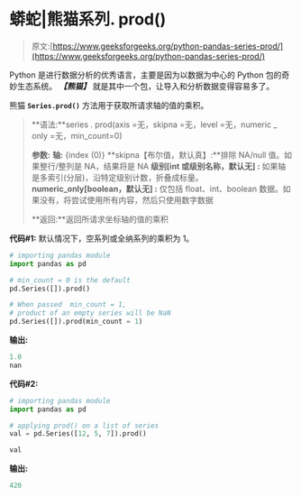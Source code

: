 # 蟒蛇|熊猫系列. prod()

> 原文:[https://www.geeksforgeeks.org/python-pandas-series-prod/](https://www.geeksforgeeks.org/python-pandas-series-prod/)

Python 是进行数据分析的优秀语言，主要是因为以数据为中心的 Python 包的奇妙生态系统。 ***【熊猫】*** 就是其中一个包，让导入和分析数据变得容易多了。

熊猫 **`Series.prod()`** 方法用于获取所请求轴的值的乘积。

> **语法:**series . prod(axis =无，skipna =无，level =无，numeric _ only =无，min_count=0)
> 
> **参数:**
> **轴:** {index (0)}
> **skipna【布尔值，默认真】:**排除 NA/null 值。如果整行/整列是 NA，结果将是 NA
> **级别[int 或级别名称，默认无] :** 如果轴是多索引(分层)，沿特定级别计数，折叠成标量。
> **numeric_only[boolean，默认无] :** 仅包括 float、int、boolean 数据。如果没有，将尝试使用所有内容，然后只使用数字数据
> 
> **返回:**返回所请求坐标轴的值的乘积

**代码#1:** 默认情况下，空系列或全纳系列的乘积为 1。

```py
# importing pandas module 
import pandas as pd 

# min_count = 0 is the default
pd.Series([]).prod()

# When passed  min_count = 1, 
# product of an empty series will be NaN
pd.Series([]).prod(min_count = 1)
```

**输出:**

```py
1.0
nan
```

**代码#2:**

```py
# importing pandas module 
import pandas as pd 

# applying prod() on a list of series
val = pd.Series([12, 5, 7]).prod() 

val
```

**输出:**

```py
420
```